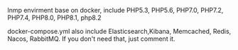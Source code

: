 lnmp envirment base on docker, include PHP5.3, PHP5.6, PHP7.0, PHP7.2, PHP7.4, PHP8.0, PHP8.1, php8.2

docker-compose.yml also include Elasticsearch,Kibana, Memcached, Redis, Nacos, RabbitMQ. If you don't need that, just comment it.
